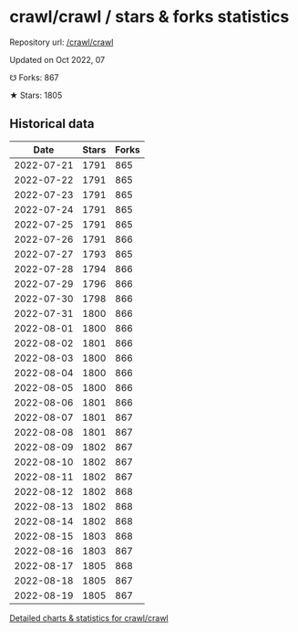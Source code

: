 # crawl/crawl / stars & forks statistics

Repository url: [/crawl/crawl](https://github.com/crawl/crawl)

Updated on Oct 2022, 07

☋ Forks: 867

★ Stars: 1805

## Historical data
| Date | Stars | Forks |
|------|-------|-------|
| 2022-07-21 | 1791 | 865 | 
| 2022-07-22 | 1791 | 865 | 
| 2022-07-23 | 1791 | 865 | 
| 2022-07-24 | 1791 | 865 | 
| 2022-07-25 | 1791 | 865 | 
| 2022-07-26 | 1791 | 866 | 
| 2022-07-27 | 1793 | 865 | 
| 2022-07-28 | 1794 | 866 | 
| 2022-07-29 | 1796 | 866 | 
| 2022-07-30 | 1798 | 866 | 
| 2022-07-31 | 1800 | 866 | 
| 2022-08-01 | 1800 | 866 | 
| 2022-08-02 | 1801 | 866 | 
| 2022-08-03 | 1800 | 866 | 
| 2022-08-04 | 1800 | 866 | 
| 2022-08-05 | 1800 | 866 | 
| 2022-08-06 | 1801 | 866 | 
| 2022-08-07 | 1801 | 867 | 
| 2022-08-08 | 1801 | 867 | 
| 2022-08-09 | 1802 | 867 | 
| 2022-08-10 | 1802 | 867 | 
| 2022-08-11 | 1802 | 867 | 
| 2022-08-12 | 1802 | 868 | 
| 2022-08-13 | 1802 | 868 | 
| 2022-08-14 | 1802 | 868 | 
| 2022-08-15 | 1803 | 868 | 
| 2022-08-16 | 1803 | 867 | 
| 2022-08-17 | 1805 | 868 | 
| 2022-08-18 | 1805 | 867 | 
| 2022-08-19 | 1805 | 867 | 


[Detailed charts & statistics for crawl/crawl](https://reviewgithub.com/rep/crawl/crawl)
